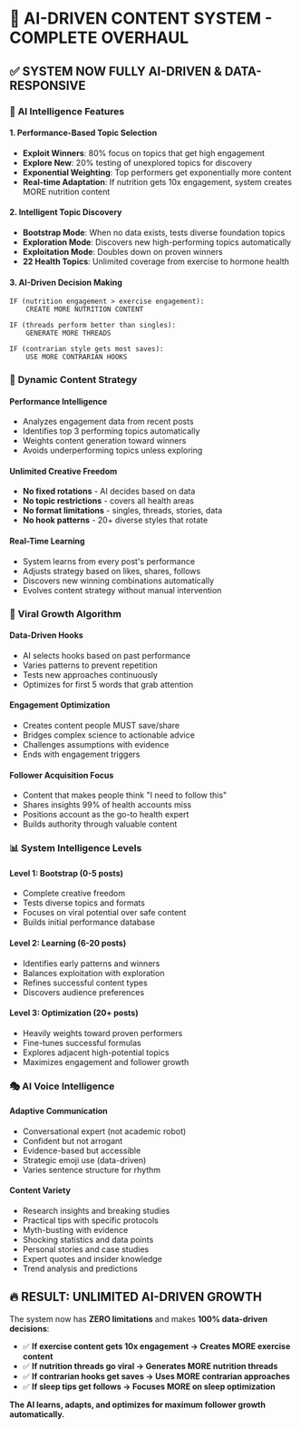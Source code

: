 # 🤖 AI-DRIVEN CONTENT SYSTEM - COMPLETE OVERHAUL

## ✅ SYSTEM NOW FULLY AI-DRIVEN & DATA-RESPONSIVE

### 🧠 **AI Intelligence Features**

#### **1. Performance-Based Topic Selection**
- **Exploit Winners**: 80% focus on topics that get high engagement
- **Explore New**: 20% testing of unexplored topics for discovery
- **Exponential Weighting**: Top performers get exponentially more content
- **Real-time Adaptation**: If nutrition gets 10x engagement, system creates MORE nutrition content

#### **2. Intelligent Topic Discovery**
- **Bootstrap Mode**: When no data exists, tests diverse foundation topics
- **Exploration Mode**: Discovers new high-performing topics automatically  
- **Exploitation Mode**: Doubles down on proven winners
- **22 Health Topics**: Unlimited coverage from exercise to hormone health

#### **3. AI-Driven Decision Making**
```
IF (nutrition engagement > exercise engagement):
    CREATE MORE NUTRITION CONTENT
    
IF (threads perform better than singles):
    GENERATE MORE THREADS
    
IF (contrarian style gets most saves):
    USE MORE CONTRARIAN HOOKS
```

### 🎯 **Dynamic Content Strategy**

#### **Performance Intelligence**
- Analyzes engagement data from recent posts
- Identifies top 3 performing topics automatically
- Weights content generation toward winners
- Avoids underperforming topics unless exploring

#### **Unlimited Creative Freedom**
- **No fixed rotations** - AI decides based on data
- **No topic restrictions** - covers all health areas
- **No format limitations** - singles, threads, stories, data
- **No hook patterns** - 20+ diverse styles that rotate

#### **Real-Time Learning**
- System learns from every post's performance
- Adjusts strategy based on likes, shares, follows
- Discovers new winning combinations automatically
- Evolves content strategy without manual intervention

### 🚀 **Viral Growth Algorithm**

#### **Data-Driven Hooks**
- AI selects hooks based on past performance
- Varies patterns to prevent repetition
- Tests new approaches continuously
- Optimizes for first 5 words that grab attention

#### **Engagement Optimization**
- Creates content people MUST save/share
- Bridges complex science to actionable advice
- Challenges assumptions with evidence
- Ends with engagement triggers

#### **Follower Acquisition Focus**
- Content that makes people think "I need to follow this"
- Shares insights 99% of health accounts miss
- Positions account as the go-to health expert
- Builds authority through valuable content

### 📊 **System Intelligence Levels**

#### **Level 1: Bootstrap (0-5 posts)**
- Complete creative freedom
- Tests diverse topics and formats
- Focuses on viral potential over safe content
- Builds initial performance database

#### **Level 2: Learning (6-20 posts)**  
- Identifies early patterns and winners
- Balances exploitation with exploration
- Refines successful content types
- Discovers audience preferences

#### **Level 3: Optimization (20+ posts)**
- Heavily weights toward proven performers
- Fine-tunes successful formulas
- Explores adjacent high-potential topics
- Maximizes engagement and follower growth

### 🎭 **AI Voice Intelligence**

#### **Adaptive Communication**
- Conversational expert (not academic robot)
- Confident but not arrogant  
- Evidence-based but accessible
- Strategic emoji use (data-driven)
- Varies sentence structure for rhythm

#### **Content Variety**
- Research insights and breaking studies
- Practical tips with specific protocols
- Myth-busting with evidence
- Shocking statistics and data points
- Personal stories and case studies
- Expert quotes and insider knowledge
- Trend analysis and predictions

## 🔥 **RESULT: UNLIMITED AI-DRIVEN GROWTH**

The system now has **ZERO limitations** and makes **100% data-driven decisions**:

- ✅ **If exercise content gets 10x engagement → Creates MORE exercise content**
- ✅ **If nutrition threads go viral → Generates MORE nutrition threads**  
- ✅ **If contrarian hooks get saves → Uses MORE contrarian approaches**
- ✅ **If sleep tips get follows → Focuses MORE on sleep optimization**

**The AI learns, adapts, and optimizes for maximum follower growth automatically.**

